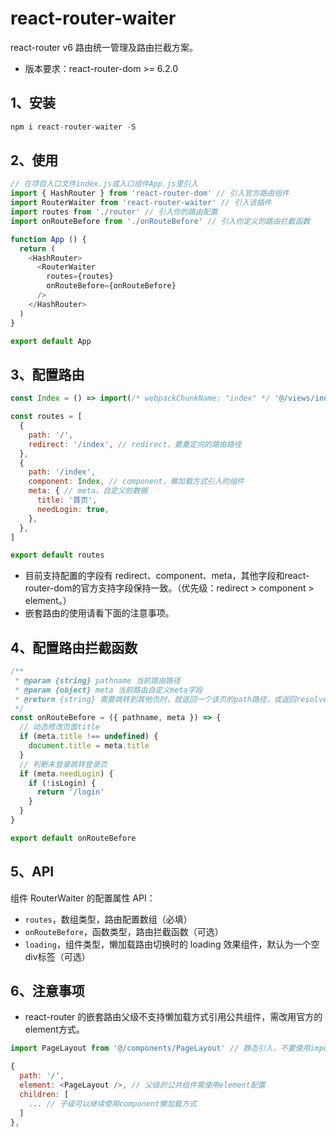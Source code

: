 # react-router-waiter
react-router v6 路由统一管理及路由拦截方案。

+ 版本要求：react-router-dom >= 6.2.0

## 1、安装
```js
npm i react-router-waiter -S
```

## 2、使用
```js
// 在项目入口文件index.js或入口组件App.js里引入
import { HashRouter } from 'react-router-dom' // 引入官方路由组件
import RouterWaiter from 'react-router-waiter' // 引入该插件
import routes from './router' // 引入你的路由配置
import onRouteBefore from './onRouteBefore' // 引入你定义的路由拦截函数

function App () {
  return (
    <HashRouter>
      <RouterWaiter
        routes={routes}
        onRouteBefore={onRouteBefore}
      />
    </HashRouter>
  )
}

export default App
```

## 3、配置路由
```js
const Index = () => import(/* webpackChunkName: "index" */ '@/views/index/index')

const routes = [
  {
    path: '/',
    redirect: '/index', // redirect，要重定向的路由路径
  },
  {
    path: '/index',
    component: Index, // component，懒加载方式引入的组件
    meta: { // meta，自定义的数据
      title: '首页',
      needLogin: true,
    },
  },
]

export default routes
```
+ 目前支持配置的字段有 redirect、component、meta，其他字段和react-router-dom的官方支持字段保持一致。（优先级：redirect > component > element。）
+ 嵌套路由的使用请看下面的注意事项。

## 4、配置路由拦截函数
```js
/**
 * @param {string} pathname 当前路由路径
 * @param {object} meta 当前路由自定义meta字段
 * @return {string} 需要跳转到其他页时，就返回一个该页的path路径，或返回resolve该路径的promise对象
 */
const onRouteBefore = ({ pathname, meta }) => {
  // 动态修改页面title
  if (meta.title !== undefined) {
    document.title = meta.title
  }
  // 判断未登录跳转登录页
  if (meta.needLogin) {
    if (!isLogin) {
      return '/login'
    }
  }
}

export default onRouteBefore
```
## 5、API
组件 RouterWaiter 的配置属性 API：
+ `routes`，数组类型，路由配置数组（必填）
+ `onRouteBefore`，函数类型，路由拦截函数（可选）
+ `loading`，组件类型，懒加载路由切换时的 loading 效果组件，默认为一个空div标签（可选）

## 6、注意事项
+ react-router 的嵌套路由父级不支持懒加载方式引用公共组件，需改用官方的element方式。
```js
import PageLayout from '@/components/PageLayout' // 静态引入，不要使用import函数

{
  path: '/',
  element: <PageLayout />, // 父级的公共组件需使用element配置
  children: [
    ... // 子级可以继续使用component懒加载方式
  ]
},
```
